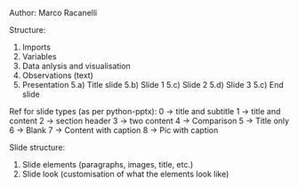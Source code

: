 Author: Marco Racanelli

Structure:
1) Imports
2) Variables
3) Data anlysis and visualisation
4) Observations (text)
5) Presentation
    5.a) Title slide
    5.b) Slide 1
    5.c) Slide 2
    5.d) Slide 3
    5.c) End slide

Ref for slide types (as per python-pptx): 
0 ->  title and subtitle
1 ->  title and content
2 ->  section header
3 ->  two content
4 ->  Comparison
5 ->  Title only 
6 ->  Blank
7 ->  Content with caption
8 ->  Pic with caption

Slide structure:
1) Slide elements (paragraphs, images, title, etc.)
2) Slide look (customisation of what the elements look like)
